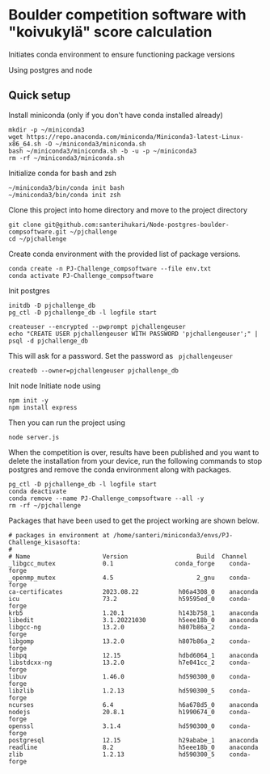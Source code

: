 # Boulder competition software with "koivukylä" score calculation

Initiates conda environment to ensure functioning package versions

Using postgres and node

## Quick setup

Install miniconda (only if you don't have conda installed already)
```
mkdir -p ~/miniconda3
wget https://repo.anaconda.com/miniconda/Miniconda3-latest-Linux-x86_64.sh -O ~/miniconda3/miniconda.sh
bash ~/miniconda3/miniconda.sh -b -u -p ~/miniconda3
rm -rf ~/miniconda3/miniconda.sh
```
Initialize conda for bash and zsh
```
~/miniconda3/bin/conda init bash
~/miniconda3/bin/conda init zsh
```
Clone this project into home directory and move to the project directory
```
git clone git@github.com:santerihukari/Node-postgres-boulder-compsoftware.git ~/pjchallenge
cd ~/pjchallenge
```

Create conda environment with the provided list of package versions.
```
conda create -n PJ-Challenge_compsoftware --file env.txt
conda activate PJ-Challenge_compsoftware
```

Init postgres
```
initdb -D pjchallenge_db
pg_ctl -D pjchallenge_db -l logfile start

createuser --encrypted --pwprompt pjchallengeuser
echo "CREATE USER pjchallengeuser WITH PASSWORD 'pjchallengeuser';" | psql -d pjchallenge_db
```
This will ask for a password. Set the password as ```
pjchallengeuser```


```
createdb --owner=pjchallengeuser pjchallenge_db

```
Init node
Initiate node using
```
npm init -y
npm install express
```

Then you can run the project using
```
node server.js 
```


When the competition is over, results have been published and you want to delete the installation from your device, run the following commands to stop postgres and remove the conda environment along with packages.
```
pg_ctl -D pjchallenge_db -l logfile start
conda deactivate
conda remove --name PJ-Challenge_compsoftware --all -y
rm -rf ~/pjchallenge
```

Packages that have been used to get the project working are shown below.
```
# packages in environment at /home/santeri/miniconda3/envs/PJ-Challenge_kisasofta:
#
# Name                    Version                   Build  Channel
_libgcc_mutex             0.1                 conda_forge    conda-forge
_openmp_mutex             4.5                       2_gnu    conda-forge
ca-certificates           2023.08.22           h06a4308_0    anaconda
icu                       73.2                 h59595ed_0    conda-forge
krb5                      1.20.1               h143b758_1    anaconda
libedit                   3.1.20221030         h5eee18b_0    anaconda
libgcc-ng                 13.2.0               h807b86a_2    conda-forge
libgomp                   13.2.0               h807b86a_2    conda-forge
libpq                     12.15                hdbd6064_1    anaconda
libstdcxx-ng              13.2.0               h7e041cc_2    conda-forge
libuv                     1.46.0               hd590300_0    conda-forge
libzlib                   1.2.13               hd590300_5    conda-forge
ncurses                   6.4                  h6a678d5_0    anaconda
nodejs                    20.8.1               h1990674_0    conda-forge
openssl                   3.1.4                hd590300_0    conda-forge
postgresql                12.15                h29ababe_1    anaconda
readline                  8.2                  h5eee18b_0    anaconda
zlib                      1.2.13               hd590300_5    conda-forge
```
